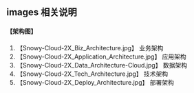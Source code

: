 ## images 相关说明

#### 【架构图】

1. 【Snowy-Cloud-2X_Biz_Architecture.jpg】              业务架构
2. 【Snowy-Cloud-2X_Application_Architecture.jpg】      应用架构
3. 【Snowy-Cloud-2X_Data_Architecture-Cloud.jpg】       数据架构
4. 【Snowy-Cloud-2X_Tech_Architecture.jpg】             技术架构
5. 【Snowy-Cloud-2X_Deploy_Architecture.jpg】           部署架构

